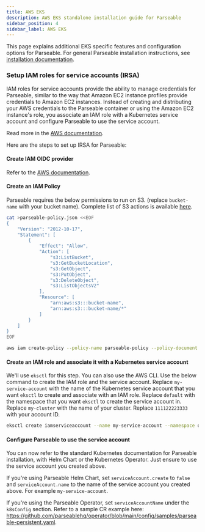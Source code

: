 ```yaml
---
title: AWS EKS
description: AWS EKS standalone installation guide for Parseable
sidebar_position: 4
sidebar_label: AWS EKS
---
```


This page explains additional EKS specific features and configuration options for Parseable. For general Parseable installation instructions, see [installation documentation](/admin-guide/installation).

### Setup IAM roles for service accounts (IRSA)

IAM roles for service accounts provide the ability to manage credentials for Parseable, similar to the way that Amazon EC2 instance profiles provide credentials to Amazon EC2 instances. Instead of creating and distributing your AWS credentials to the Parseable container or using the Amazon EC2 instance's role, you associate an IAM role with a Kubernetes service account and configure Parseable to use the service account.

Read more in the [AWS documentation](https://docs.aws.amazon.com/eks/latest/userguide/iam-roles-for-service-accounts.html).

Here are the steps to set up IRSA for Parseable:

#### Create IAM OIDC provider

Refer to the [AWS documentation](https://docs.aws.amazon.com/eks/latest/userguide/enable-iam-roles-for-service-accounts.html).

#### Create an IAM Policy

Parseable requires the below permissions to run on S3. (replace `bucket-name` with your bucket name). Complete list of S3 actions is available [here](https://docs.aws.amazon.com/AmazonS3/latest/userguide/s3-actions.html).

```bash
cat >parseable-policy.json <<EOF
{
    "Version": "2012-10-17",
    "Statement": [
        {
            "Effect": "Allow",
            "Action": [
                "s3:ListBucket",
                "s3:GetBucketLocation",
                "s3:GetObject",
                "s3:PutObject",
                "s3:DeleteObject",
                "s3:ListObjectsV2"
            ],
            "Resource": [
                "arn:aws:s3:::bucket-name",
                "arn:aws:s3:::bucket-name/*"
            ]
        }
    ]
}
EOF
```

```bash
aws iam create-policy --policy-name parseable-policy --policy-document file://parseable-policy.json
```

#### Create an IAM role and associate it with a Kubernetes service account

We'll use `eksctl` for this step. You can also use the AWS CLI. Use the below command to create the IAM role and the service account. Replace `my-service-account` with the name of the Kubernetes service account that you want `eksctl` to create and associate with an IAM role. Replace `default` with the namespace that you want `eksctl` to create the service account in. Replace `my-cluster` with the name of your cluster. Replace `111122223333` with your account ID.

```bash
eksctl create iamserviceaccount --name my-service-account --namespace default --cluster my-cluster --role-name "parseable-role" --attach-policy-arn arn:aws:iam::111122223333:policy/parseable-policy --approve
```

#### Configure Parseable to use the service account

You can now refer to the standard Kubernetes documentation for Parseable installation, with Helm Chart or the Kubernetes Operator. Just ensure to use the service account you created above.

If you're using Parseable Helm Chart, set `serviceAccount.create` to `false` and `serviceAccount.name` to the name of the service account you created above. For example `my-service-account`.

If you're using the Parseable Operator, set `serviceAccountName` under the `k8sConfig` section. Refer to a sample CR example here: https://github.com/parseablehq/operator/blob/main/config/samples/parseable-persistent.yaml.
